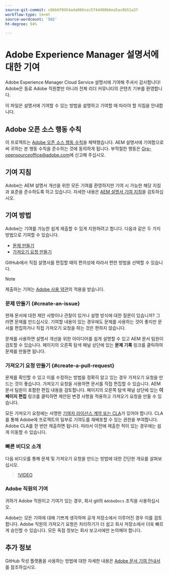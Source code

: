 ```yaml
---
source-git-commit: c6bb6f0954ada866cec574d480b6ea5ac0b51a3f
workflow-type: tm+mt
source-wordcount: '502'
ht-degree: 94%

---
```

# Adobe Experience Manager 설명서에 대한 기여

Adobe Experience Manager Cloud Service 설명서에 기여해 주셔서 감사합니다! Adobe은 동료 Adobe 직원뿐만 아니라 전체 리더 커뮤니티의 콘텐츠 기부를 환영합니다.

이 파일은 설명서에 기여할 수 있는 방법을 설명하고 기여할 때 따라야 할 지침을 안내합니다.

## Adobe 오픈 소스 행동 수칙

이 프로젝트는 [Adobe 오픈 소스 행동 수칙](code-of-conduct.md)을 채택했습니다. AEM 설명서에 기여함으로써 귀하는 본 행동 수칙을 준수하는 것에 동의하게 됩니다. 부적절한 행동은 [Grp-opensourceoffice@adobe.com](mailto:Grp-opensourceoffice@adobe.com)에 신고해 주십시오.

## 기여 지침

Adobe는 AEM 설명서 개선을 위한 모든 기여를 환영하지만 기여 시 가능한 해당 지침과 표준을 준수하도록 하고 있습니다. 자세한 내용은 [AEM 설명서 기여 지침](guidelines.md)을 검토하십시오.

## 기여 방법

Adobe는 기여를 가능한 쉽게 제출할 수 있게 지원하려고 합니다. 다음과 같은 두 가지 방법으로 기여할 수 있습니다.

* [문제 만들기](#create-an-issue)
* [가져오기 요청 만들기](#create-a-pull-request)

GitHub에서 직접 설명서를 편집할 때의 편의성에 따라서 편한 방법을 선택할 수 있습니다.

>[!NOTE]
>
>제출하는 기여는 [Adobe 사용 약관](https://www.adobe.com/kr/legal/terms.html)의 적용을 받습니다.

### 문제 만들기 {#create-an-issue}

현재 문서에 대한 제안 사항이나 관찰이 있거나 설명 방식에 대한 질문이 있습니까? 그러면 문제를 만드십시오. 기여할 내용이 있는 경우에도 문제를 사용하는 것이 좋지만 문서를 편집하거나 직접 가져오기 요청을 하는 것은 편하지 않습니다.

문제를 사용하면 설명서 개선을 위한 아이디어를 쉽게 설명할 수 있고 AEM 문서 팀원이 검토할 수 있습니다. 페이지의 오른쪽 탐색 패널 상단에 있는 **문제 기록** 링크를 클릭하여 문제를 만들면 됩니다.

### 가져오기 요청 만들기 {#create-a-pull-request}

문제를 확인할 수 있고 이를 수정하는 방법을 정확히 알고 있는 경우 가져오기 요청을 만드는 것이 좋습니다. 가져오기 요청을 사용하면 문서를 직접 편집할 수 있습니다. AEM 문서 팀원이 포함한 편집 내용을 검토합니다. 페이지의 오른쪽 탐색 패널 상단에 있는 **이 페이지 편집** 링크를 클릭하면 제안된 변경 사항을 적용하고 가져오기 요청을 만들 수 있습니다.

모든 가져오기 요청에는 서명한 [기여자 라이선스 계약 또는 CLA](https://opensource.adobe.com/cla.html)가 있어야 합니다. CLA를 통해 Adobe에 프로젝트의 일부로 기여도를 재배포할 수 있는 권한을 부여합니다. Adobe CLA를 한 번만 제출하면 됩니다. 따라서 이전에 제출한 적이 있는 경우에는 쉽게 이동할 수 있습니다.

### 빠른 비디오 소개

다음 비디오를 통해 문제 및 가져오기 요청을 만드는 방법에 대한 간단한 개요를 살펴보십시오.

>[!VIDEO](https://video.tv.adobe.com/v/27069)

### Adobe 직원의 기여

귀하가 Adobe 직원이고 기여가 있는 경우, 회사 git의 `AdobeDocs` 조직을 사용하십시오.

Adobe는 모든 기여에 대해 기쁘게 생각하며 공개 저장소에서 이루어진 경우 이를 검토합니다. Adobe 직원의 가져오기 요청은 처리하기가 더 쉽고 회사 저장소에서 더욱 빠르게 승인할 수 있습니다. 모든 독점 정보는 회사 보고서에만 논의해야 합니다.

## 추가 정보

GitHub 작성 플랫폼을 사용하는 방법에 대한 자세한 내용은 [Adobe 문서 기여 안내서](https://experienceleague.adobe.com/ko/docs/contributor/contributor-guide/introduction)를 참조하십시오.
